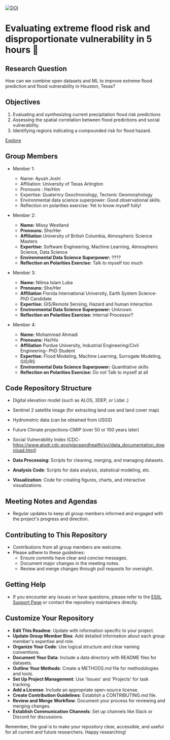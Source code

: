 [![DOI](https://zenodo.org/badge/800291038.svg)](https://zenodo.org/doi/10.5281/zenodo.11192091)
# Evaluating extreme flood risk and disproportionate vulnerability in 5 hours 🌊


## Research Question
How can we combine open datasets and ML to improve extreme flood prediction and flood vulnerability in Houston, Texas?

## Objectives 

1. Evaluating and synthesizing current precipitation flood risk predictions
1. Assessing the spatial correlation between flood predictions and social vulnerability. 
1. Identifying regions indicating a compounded risk for flood hazard.

[Explore](presentation.md)

## Group Members
- Member 1:
  - Name: Ayush Joshi
  - Affiliation: University of Texas Arlington
  - Pronouns : He/Him
  - Expertise: Quaternry Geochronology, Tectonic Geomorphology
  - Environmental data science superpower: Good observational skills.
  - Reflection on polarities exercise: Yet to know myself fully!

- Member 2:
  - **Name:** Missy Westland
  - **Pronouns:** She/Her
  - **Affiliation** University of British Columbia, Atmospheric Science Masters 
  - **Expertise:** Software Engineering, Machine Learning, Atmospheric Science, Data Science
  - **Environmental Data Science Superpower:** ????
  - **Reflection on Polarities Exercise:** Talk to myself too much

- Member 3:  
  - **Name:** Nilima Islam Luba 
  - **Pronouns:** She/Her
  - **Affiliation** Florida International University, Earth System Science- PhD Candidate
  - **Expertise:** GIS/Remote Sensing, Hazard and human interaction
  - **Environmental Data Science Superpower:** Unknown
  - **Reflection on Polarities Exercise:** Internal Processor?

- Member 4: 
  - **Name:** Mohammad Ahmadi
  - **Pronouns:** He/His
  - **Affiliation** Purdue University, Industrial Engineering/Civil Engineering- PhD Student
  - **Expertise:** Flood Modeling, Machine Learning, Surrogate Modeling, GIS/RS
  - **Environmental Data Science Superpower:** Quantitative skills
  - **Reflection on Polarities Exercise:** Do not Talk to myself at all

## Code Repository Structure
- Digital elevation model (such as ALOS, 3DEP, or Lidar..)
- Sentinel 2 satellite image (for extracting land use and land cover map)
- Hydrometric data (can be obtained from USGS)
- Future Climate projections-CMIP (over 50 or 100 years later)
- Social Vulnerability Index (CDC-  https://www.atsdr.cdc.gov/placeandhealth/svi/data_documentation_download.html) 

- **Data Processing**: Scripts for cleaning, merging, and managing datasets.
- **Analysis Code**: Scripts for data analysis, statistical modeling, etc.
- **Visualization**: Code for creating figures, charts, and interactive visualizations.

## Meeting Notes and Agendas
- Regular updates to keep all group members informed and engaged with the project's progress and direction.

## Contributing to This Repository
- Contributions from all group members are welcome.
- Please adhere to these guidelines:
  - Ensure commits have clear and concise messages.
  - Document major changes in the meeting notes.
  - Review and merge changes through pull requests for oversight.

## Getting Help
- If you encounter any issues or have questions, please refer to the [ESIIL Support Page](https://esiil-support-page-url/) or contact the repository maintainers directly.

## Customize Your Repository
- **Edit This Readme**: Update with information specific to your project.
- **Update Group Member Bios**: Add detailed information about each group member's expertise and role.
- **Organize Your Code**: Use logical structure and clear naming conventions.
- **Document Your Data**: Include a data directory with README files for datasets.
- **Outline Your Methods**: Create a METHODS.md file for methodologies and tools.
- **Set Up Project Management**: Use 'Issues' and 'Projects' for task tracking.
- **Add a License**: Include an appropriate open-source license.
- **Create Contribution Guidelines**: Establish a CONTRIBUTING.md file.
- **Review and Merge Workflow**: Document your process for reviewing and merging changes.
- **Establish Communication Channels**: Set up channels like Slack or Discord for discussions.

Remember, the goal is to make your repository clear, accessible, and useful for all current and future researchers. Happy researching!
